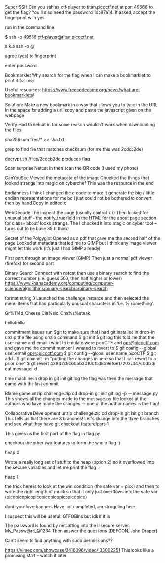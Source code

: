 Super SSH
Can you ssh as ctf-player to titan.picoctf.net at port 49566 to get the flag? You'll also need the password 1db87a14. If asked, accept the fingerprint with yes.

run in the command line

$ ssh -p 49566 ctf-player@titan.picoctf.net

a.k.a ssh -p <port> <username>@<url>

agree (yes) to fingerprint 

enter password



Bookmarklet
Why search for the flag when I can make a bookmarklet to print it for me?

Useful resources:
https://www.freecodecamp.org/news/what-are-bookmarklets/

Solution:
Make a new bookmark in a way that allows you to type in the URL
In the space for adding a url, copy and paste the javascript given on the webpage 



Verify
Had to netcat in for some reason wouldn't work when downloading the files

sha256sum files/* >> sha.txt

grep to find file that matches checksum (for me this was 2cdcb2de)

decrypt.sh /files/2cdcb2de
produces flag



Scan surprise
Netcat in then scan the QR code (I used my phone)


CanYouSee
Viewed the metadata of the image
Chucked the things that looked strange into magic on cyberchef 
This was the resource in the end


Endianness
I think I changed the c code to make it generate the big / little endian representations for me bc I just could not be bothered to convert then by hand
Copy in edited.c 



WebDecode
The inspect the page (usually control + i)
Then looked for unusual stuff – the notify_true field in the HTML for the about page section for class=’about’ looks strange.
The I chucked it into magic on cyber tool – turns out to be base 85 (I think)



Secret of the Polgyglot
Opened as a pdf that gave me the second half of the page
Looked at metadata that led me to GIMP but I think any image viewer might let this work (it’s just I had GIMP already) 

First part through an image viewer (GIMP)
Then just a normal pdf viewer (firefox) for second part



Binary Search
Connect with netcat then use a binary search to find the correct number (i.e. guess 500, then half higher or lower)
https://www.khanacademy.org/computing/computer-science/algorithms/binary-search/a/binary-search


format string 0
Launched the challenge instance and then selected the menu items that had particularly unusual characters in ‘i.e. % something’. 

Gr%114d_Cheese
Cla%sic_Che%s%steak

hellohello


commitment issues
run $git to make sure that i had git installed
in drop-in
unzip the file using unzip command
$ git init
$ git log
this told me that the user name and email i want to emulate were picoCTF and ops@picoctf.com and gave me the commit number I wnated to revert to 
$  git config --global user.email ops@picoctf.com
$  git config --global user.name picoCTF
$ git add .
$ git commit -m "putting the changes in here so that I can revert to a prior one"
$ git revert  42942c9c605b30100f5d859ef6e172027447c0db
$ cat message.txt


time machine
in drop in 
git init 
git log
the flag was then the message that came with the last commit

Blame game
unzip challenge.zip 
cd drop-in
git init 
git log -p -- message.py
This shows all the changes made to the message.py file 
looked at the authors who have made the changes -- one of the author names is the flag! 


Collaborative Development
unzip challenge.zip
cd drop-in
git init
git branch 
This tells us that there are 3 branches! Let's change into the three branches and see what they have
git checkout feature/part-1

This gives us the first part of the flag in flag.py

checkout the other two features to form the whole flag :)


heap 0

Wrote a really long set of stuff to the heap (option 2) so it overflowed into the secure variables and let me print the flag :)

heap 1

the trick here is to look at the win condition (the safe var = pico) and then to write the right length of muck so that it only just overflows into the safe var (picopicopicopicopicopicopicopicopico)


dont-you-love-banners
Have not completed, am struggling here 

I suspect this will be useful: GTFOBins but idk if it is

The password is found by netcatting into the insecure server. 
My_Passw@rd_@1234
Then answer the questions (DEFCON, John Draper)

Can't seem to find anything with sudo permissions?? 

https://vimeo.com/showcase/3416096/video/133002251
This looks like a promising start – watch it later



